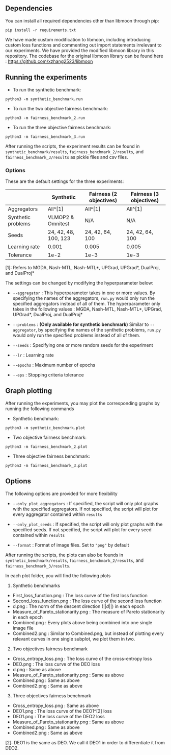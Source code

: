 
## Dependencies 

You can install all required dependencies other than libmoon through pip: 
```
pip install -r requirements.txt
``` 
We have made custom modification to libmoon, including introducing custom loss functions and commenting out import statements irrelevant to our experiments. We have provided the modified libmoon library in this repository. The codebase for the original libmoon library can be found here : https://github.com/xzhang2523/libmoon

## Running the experiments

- To run the synthetic benchmark: 
```
python3 -m synthetic_benchmark.run
```
- To run the two objective fairness benchmark: 
```
python3 -m fairness_benchmark_2.run
```
- To run the three objective fairness benchmark: 
```
python3 -m fairness_benchmark_3.run
```

After running the scripts, the experiment results can be found in `synthetic_benchmark/results`, `fairness_benchmark_2/results`, and `fairness_benchmark_3/results` as pickle files and csv files. 

### Options

These are the default settings for the three experiments:

|                    | Synthetic            | Fairness (2 objectives) | Fairness (3 objectives) |
|--------------------|----------------------|-------------------------|-------------------------|
| Aggregators        | All^[1]              | All^[1]                 | All^[1]                |
| Synthetic problems | VLMOP2 & Omnitest    | N/A                     | N/A                     |
| Seeds              | 24, 42, 48, 100, 123 | 24, 42, 64, 100         | 24, 42, 64, 100         |
| Learning rate      | 0.001                | 0.005                   | 0.005                   |
| Tolerance          | 1e-2                 | 1e-3                    | 1e-3                    |


[1]: Refers to MGDA, Nash-MTL, Nash-MTL\*, UPGrad, UPGrad\*, DualProj, and DualProj\*

The settings can be changed by modifying the hyperparameter below:
- `--aggregator` : This hyperparameter takes in one or more values. By specifying the names of the aggregators, `run.py` would only run the specified aggregators instead of all of them. The hyperparameter only takes in the following values : MGDA, Nash-MTL, Nash-MTL\*, UPGrad, UPGrad\*, DualProj, and DualProj\*

- `--problems` : **(Only available for synthetic benchmark)** Similar to `--aggregator`, by specifying the names of the synthetic problems, `run.py` would only run the specified problems instead of all of them.

- `--seeds` : Specifying one or more random seeds for the experiment

- `--lr` : Learning rate

- `--epochs` : Maximum number of epochs

- `--eps` : Stopping criteria tolerance 

## Graph plotting 
After running the experiments, you may plot the corresponding graphs by running the following commands

- Synthetic benchmark: 
```
python3 -m synthetic_benchmark.plot
```
- Two objective fairness benchmark: 
```
python3 -m fairness_benchmark_2.plot
```
- Three objective fairness benchmark: 
```
python3 -m fairness_benchmark_3.plot
```

## Options

The following options are provided for more flexibility
- `--only_plot_aggregators` : If specified, the script will only plot graphs with the specified aggregators. If not specified, the script will plot for every aggregator contained within `results`

- `--only_plot_seeds` : If specified, the script will only plot graphs with the specified seeds. If not specified, the script will plot for every seed contained within `results`

- `--format` : Format of image files. Set to `"png"` by default

After running the scripts, the plots can also be founds in `synthetic_benchmark/results`, `fairness_benchmark_2/results`, and `fairness_benchmark_3/results`. 

In each plot folder, you will find the following plots

1. Synthetic benchmarks
- First_loss_function.png : The loss curve of the first loss function
- Second_loss_function.png : The loss curve of the second loss function
- d.png : The norm of the descent direction ($||d||$) in each epoch
- Measure_of_Pareto_stationarity.png : The measure of Pareto stationarity in each epoch
- Combined.png : Every plots above being combined into one single image file
- Combined2.png : Similar to Combined.png, but instead of plotting every relevant curves in one single subplot, we plot them in two.

2. Two objectives fairness benchmark
- Cross_entropy_loss.png : The loss curve of the cross-entropy loss
- DEO.png : The loss curve of the DEO loss
- d.png : Same as above
- Measure_of_Pareto_stationarity.png : Same as above
- Combined.png : Same as above
- Combined2.png : Same as above

3. Three objectives fairness benchmark
- Cross_entropy_loss.png : Same as above
- DEO1.png : The loss curve of the DEO1^[2] loss
- DEO1.png : The loss curve of the DEO2 loss
- Measure_of_Pareto_stationarity.png : Same as above
- Combined.png : Same as above
- Combined2.png : Same as above

[2]: DEO1 is the same as DEO. We call it DEO1 in order to differentiate it from DEO2. 